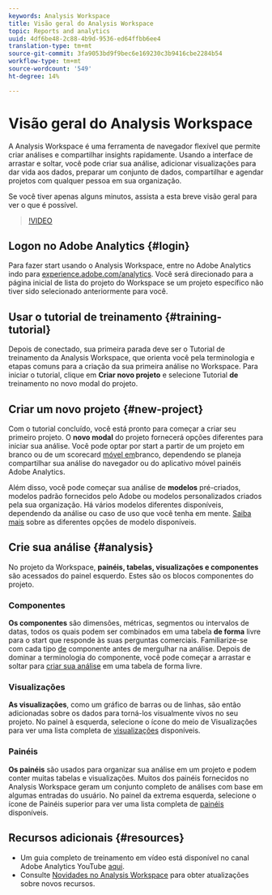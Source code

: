 ```yaml
---
keywords: Analysis Workspace
title: Visão geral do Analysis Workspace
topic: Reports and analytics
uuid: 4df6be48-2c88-4b9d-9536-ed64ffbb6ee4
translation-type: tm+mt
source-git-commit: 3fa9053bd9f9bec6e169230c3b9416cbe2284b54
workflow-type: tm+mt
source-wordcount: '549'
ht-degree: 14%

---
```



# Visão geral do Analysis Workspace

A Analysis Workspace é uma ferramenta de navegador flexível que permite criar análises e compartilhar insights rapidamente. Usando a interface de arrastar e soltar, você pode criar sua análise, adicionar visualizações para dar vida aos dados, preparar um conjunto de dados, compartilhar e agendar projetos com qualquer pessoa em sua organização.

Se você tiver apenas alguns minutos, assista a esta breve visão geral para ver o que é possível.

>[!VIDEO](https://video.tv.adobe.com/v/26266?quality=12)

## Logon no Adobe Analytics {#login}

Para fazer start usando o Analysis Workspace, entre no Adobe Analytics indo para [experience.adobe.com/analytics](http://experience.adobe.com/analytics). Você será direcionado para a página inicial de lista do projeto do Workspace se um projeto específico não tiver sido selecionado anteriormente para você.

## Usar o tutorial de treinamento {#training-tutorial}

Depois de conectado, sua primeira parada deve ser o Tutorial de treinamento da Analysis Workspace, que orienta você pela terminologia e etapas comuns para a criação da sua primeira análise no Workspace. Para iniciar o tutorial, clique em **Criar novo projeto** e selecione Tutorial **de** treinamento no novo modal do projeto.

## Criar um novo projeto {#new-project}

Com o tutorial concluído, você está pronto para começar a criar seu primeiro projeto. O **novo modal** do projeto fornecerá opções diferentes para iniciar sua análise. Você pode optar por start a partir de um projeto em branco ou de um scorecard [móvel em](https://docs.adobe.com/content/help/pt-BR/analytics/analyze/mobapp/curator.html)branco, dependendo se planeja compartilhar sua análise do navegador ou do aplicativo móvel painéis Adobe Analytics.

Além disso, você pode começar sua análise de **modelos** pré-criados, modelos padrão fornecidos pelo Adobe ou modelos personalizados criados pela sua organização. Há vários modelos diferentes disponíveis, dependendo da análise ou caso de uso que você tenha em mente. [Saiba mais](https://docs.adobe.com/content/help/pt-BR/analytics/analyze/analysis-workspace/build-workspace-project/starter-projects.html) sobre as diferentes opções de modelo disponíveis.

## Crie sua análise {#analysis}

No projeto da Workspace, **painéis, tabelas, visualizações e componentes** são acessados do painel esquerdo. Estes são os blocos componentes do projeto.

### Componentes

**Os componentes** são dimensões, métricas, segmentos ou intervalos de datas, todos os quais podem ser combinados em uma tabela **de forma** livre para o start que responde às suas perguntas comerciais. Familiarize-se com cada tipo [de](https://docs.adobe.com/content/help/pt-BR/analytics/analyze/analysis-workspace/components/analysis-workspace-components.html) componente antes de mergulhar na análise. Depois de dominar a terminologia do componente, você pode começar a arrastar e soltar para [criar sua análise](https://docs.adobe.com/content/help/en/analytics/analyze/analysis-workspace/build-workspace-project/t-freeform-project.html) em uma tabela de forma livre.

### Visualizações

**As visualizações**, como um gráfico de barras ou de linhas, são então adicionadas sobre os dados para torná-los visualmente vivos no seu projeto. No painel à esquerda, selecione o ícone do meio de Visualizações para ver uma lista completa de [visualizações](https://docs.adobe.com/content/help/pt-BR/analytics/analyze/analysis-workspace/visualizations/freeform-analysis-visualizations.html) disponíveis.

### Painéis

**Os painéis** são usados para organizar sua análise em um projeto e podem conter muitas tabelas e visualizações. Muitos dos painéis fornecidos no Analysis Workspace geram um conjunto completo de análises com base em algumas entradas do usuário. No painel da extrema esquerda, selecione o ícone de Painéis superior para ver uma lista completa de [painéis](https://docs.adobe.com/content/help/en/analytics/analyze/analysis-workspace/panels/panels.html) disponíveis.

## Recursos adicionais {#resources}

* Um guia completo de treinamento em vídeo está disponível no canal Adobe Analytics YouTube [aqui](https://www.youtube.com/channel/UC8I6bqCk7gO6YdoMz6W5fvw/playlists?view=50&amp;sort=dd&amp;shelf_id=7).
* Consulte [Novidades no Analysis Workspace](/help/analyze/analysis-workspace/new-features-in-analysis-workspace.md) para obter atualizações sobre novos recursos.

